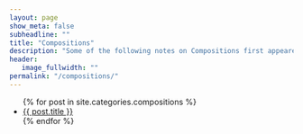 ```yaml
---
layout: page
show_meta: false
subheadline: ""
title: "Compositions"
description: "Some of the following notes on Compositions first appeared in the Starkland CD re-issues of Dockstader's works, and are written by TD. The text for Omniphony, Study 7 and Past Prelude is taken from the ReR Omniphony CD release, the text for Aerial is taken from the sub rosa CD release, and the text for the Eight Electronic Pieces is taken from the Folkways and Locust issues of these pieces."
header:
   image_fullwidth: ""
permalink: "/compositions/"
---
```

<ul>
    {% for post in site.categories.compositions %}
    <li><a href="{{ site.url }}{{ post.url }}">{{ post.title }}</a></li>
    {% endfor %}
</ul>